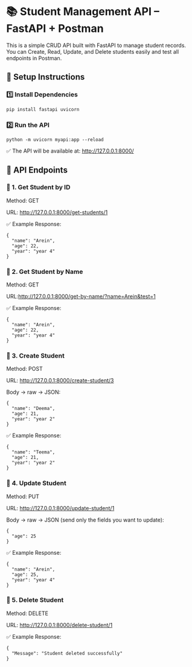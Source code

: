 # 📚 Student Management API – FastAPI + Postman
This is a simple CRUD API built with FastAPI to manage student records.
You can Create, Read, Update, and Delete students easily and test all endpoints in Postman.


## 🚀 Setup Instructions
### 1️⃣ Install Dependencies
```
pip install fastapi uvicorn
```
### 2️⃣ Run the API
```
python -m uvicorn myapi:app --reload
```
✅ The API will be available at: http://127.0.0.1:8000/


## 📖 API Endpoints
### 🔹 1. Get Student by ID
Method: GET

URL: http://127.0.0.1:8000/get-students/1

✅ Example Response:

```
{
  "name": "Arein",
  "age": 22,
  "year": "year 4"
}
```
### 🔹 2. Get Student by Name
Method: GET

URL:http://127.0.0.1:8000/get-by-name/?name=Arein&test=1

✅ Example Response:
```
{
  "name": "Arein",
  "age": 22,
  "year": "year 4"
}
```
### 🔹 3. Create Student
Method: POST

URL: http://127.0.0.1:8000/create-student/3

Body → raw → JSON:
```
{
  "name": "Deema",
  "age": 21,
  "year": "year 2"
}
```
✅ Example Response:
```
{
  "name": "Teema",
  "age": 21,
  "year": "year 2"
}
```
### 🔹 4. Update Student
Method: PUT

URL: http://127.0.0.1:8000/update-student/1

Body → raw → JSON (send only the fields you want to update):
```
{
  "age": 25
}
```
✅ Example Response:
```
{
  "name": "Arein",
  "age": 25,
  "year": "year 4"
}
```
### 🔹 5. Delete Student
Method: DELETE

URL: http://127.0.0.1:8000/delete-student/1

✅ Example Response:
```
{
  "Message": "Student deleted successfully"
}
```
